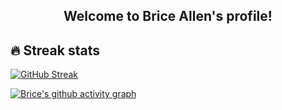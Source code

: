 <h2 align="center">
  Welcome to Brice Allen's profile!
</h2>

## 🔥 Streak stats

<!-- GitHub Readme Streak Stats - https://github.com/DenverCoder1/github-readme-streak-stats -->
[![GitHub Streak](https://brice-allen-streaks.herokuapp.com/?user=DenverCoder1)](https://git.io/streak-stats)


<!-- https://github.com/ashutosh00710/github-readme-activity-graph -->
[![Brice's github activity graph](https://brice-allen-readme.herokuapp.com/graph?username=brice-allen&theme=default)](https://github.com/ashutosh00710/github-readme-activity-graph)

